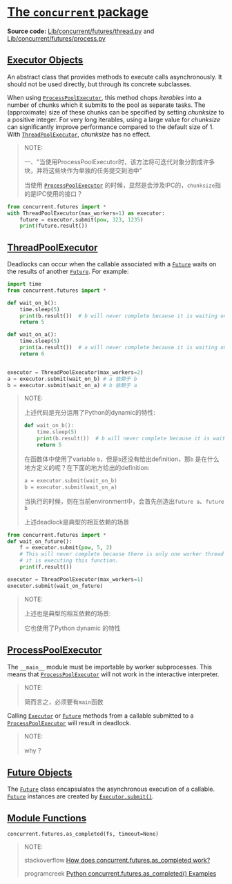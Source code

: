 # [The `concurrent` package](https://docs.python.org/3/library/concurrent.html)

**Source code:** [Lib/concurrent/futures/thread.py](https://github.com/python/cpython/tree/3.10/Lib/concurrent/futures/thread.py) and [Lib/concurrent/futures/process.py](https://github.com/python/cpython/tree/3.10/Lib/concurrent/futures/process.py)



## [Executor Objects](https://docs.python.org/3/library/concurrent.futures.html#executor-objects)

An abstract class that provides methods to execute calls asynchronously. It should not be used directly, but through its concrete subclasses.

When using [`ProcessPoolExecutor`](https://docs.python.org/3/library/concurrent.futures.html#concurrent.futures.ProcessPoolExecutor), this method chops *iterables* into a number of chunks which it submits to the pool as separate tasks. The (approximate) size of these chunks can be specified by setting *chunksize* to a positive integer. For very long iterables, using a large value for *chunksize* can significantly improve performance compared to the default size of 1. With [`ThreadPoolExecutor`](https://docs.python.org/3/library/concurrent.futures.html#concurrent.futures.ThreadPoolExecutor), *chunksize* has no effect.

> NOTE: 
>
> 一、"当使用ProcessPoolExecutor时，该方法将可迭代对象分割成许多块，并将这些块作为单独的任务提交到池中"
>
> 当使用  [`ProcessPoolExecutor`](https://docs.python.org/3/library/concurrent.futures.html#concurrent.futures.ProcessPoolExecutor) 的时候，显然是会涉及IPC的，`chunksize`指的是IPC使用的接口？

```python
from concurrent.futures import *
with ThreadPoolExecutor(max_workers=1) as executor:
    future = executor.submit(pow, 323, 1235)
    print(future.result())

```



## [ThreadPoolExecutor](https://docs.python.org/3/library/concurrent.futures.html#threadpoolexecutor)

Deadlocks can occur when the callable associated with a [`Future`](https://docs.python.org/3/library/concurrent.futures.html#concurrent.futures.Future) waits on the results of another [`Future`](https://docs.python.org/3/library/concurrent.futures.html#concurrent.futures.Future). For example:

```python
import time
from concurrent.futures import *

def wait_on_b():
    time.sleep(5)
    print(b.result())  # b will never complete because it is waiting on a.
    return 5

def wait_on_a():
    time.sleep(5)
    print(a.result())  # a will never complete because it is waiting on b.
    return 6


executor = ThreadPoolExecutor(max_workers=2)
a = executor.submit(wait_on_b) # a 依赖于 b
b = executor.submit(wait_on_a) # b 依赖于 a
```

> NOTE: 
>
> 上述代码是充分运用了Python的dynamic的特性:
>
> ```python
> def wait_on_b():
>     time.sleep(5)
>     print(b.result())  # b will never complete because it is waiting on a.
>     return 5
> ```
>
> 在函数体中使用了variable `b`，但是`b`还没有给出definition，那`b` 是在什么地方定义的呢？在下面的地方给出的definition: 
>
> ```python
> a = executor.submit(wait_on_b)
> b = executor.submit(wait_on_a)
> ```
>
> 当执行的时候，则在当前environment中，会首先创造出`future a`、`future b`
>
> 上述deadlock是典型的相互依赖的场景

```Python
from concurrent.futures import *
def wait_on_future():
    f = executor.submit(pow, 5, 2)
    # This will never complete because there is only one worker thread and
    # it is executing this function.
    print(f.result())

executor = ThreadPoolExecutor(max_workers=1)
executor.submit(wait_on_future)
```

> NOTE: 
>
> 上述也是典型的相互依赖的场景: 
>
> 它也使用了Python dynamic 的特性

## [ProcessPoolExecutor](https://docs.python.org/3/library/concurrent.futures.html#processpoolexecutor)

The `__main__` module must be importable by worker subprocesses. This means that [`ProcessPoolExecutor`](https://docs.python.org/3/library/concurrent.futures.html#concurrent.futures.ProcessPoolExecutor) will not work in the interactive interpreter.

> NOTE: 
>
> 简而言之，必须要有`main`函数

Calling [`Executor`](https://docs.python.org/3/library/concurrent.futures.html#concurrent.futures.Executor) or [`Future`](https://docs.python.org/3/library/concurrent.futures.html#concurrent.futures.Future) methods from a callable submitted to a [`ProcessPoolExecutor`](https://docs.python.org/3/library/concurrent.futures.html#concurrent.futures.ProcessPoolExecutor) will result in deadlock.

> NOTE: 
>
> why？

## [Future Objects](https://docs.python.org/3/library/concurrent.futures.html#future-objects)

The [`Future`](https://docs.python.org/3/library/concurrent.futures.html#concurrent.futures.Future) class encapsulates the asynchronous execution of a callable. [`Future`](https://docs.python.org/3/library/concurrent.futures.html#concurrent.futures.Future) instances are created by [`Executor.submit()`](https://docs.python.org/3/library/concurrent.futures.html#concurrent.futures.Executor.submit).



## [Module Functions](https://docs.python.org/3/library/concurrent.futures.html#module-functions)

`concurrent.futures.as_completed(fs, timeout=None)`

> NOTE: 
>
> stackoverflow [How does concurrent.futures.as_completed work?](https://stackoverflow.com/questions/51239251/how-does-concurrent-futures-as-completed-work)
>
> programcreek [Python concurrent.futures.as_completed() Examples](https://www.programcreek.com/python/example/86022/concurrent.futures.as_completed)
>
> 